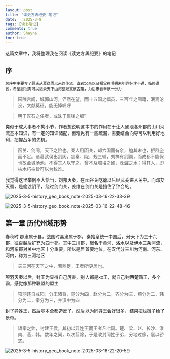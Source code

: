 ```yaml
---
layout: post
title: "读史方舆纪要-笔记"
date:   2025-3-8
tags: [读书笔记]
comments: true
author: Shayne
toc: true
---
```

这篇文章中，我将整理我在阅读《读史方舆纪要》的笔记

<!-- more -->

## 序

    总序中主要写了顾氏从夏商周以来的传承，直到父亲以及祖父在明朝末年的怀才不遇，临终遗言，希望顾祖禹可以记录天下山河整理文献古籍，为后来者奉献一份力

> 园陵宫阙，城郭山河，俨然在望，而十五国之幅员，三百年之图籍，泯焉沦没，文献莫征，能无悼叹呼

> 明于匠石之任者，或昧于雕镂之细”

类似于成大事者不拘小节，作者想说明这本书的作用在于让人通晓各州郡的山川河流基本知识，有一定的知识储配，但难免有一些疏漏，需要结合向导可以利用好地利，把握战争的先机。

> 函关、剑阁，天下之险也。秦人用函关，却六国而有余，迨其末也，拒群盗而不足。诸葛武侯出剑阁，震秦、陇，规三辅，刘禅有剑阁，而成都不能保也故金城汤池，不得其人以守之，曾不及培𪣻之邱，泛滥之水；得其人，即枯木朽株皆可以为敌难。

我觉得这里举例不大恰当，刘邦灭秦，在函谷关吃瘪以后经武关进入关中。而邓艾灭蜀，是偷渡阴平，绕过剑门关，姜维在剑门关是挡住了钟会的。

![2025-3-5-history_geo_book_note-2025-03-16-22-33-39](https://secret-land.oss-cn-hangzhou.aliyuncs.com/blog/2025-3-5-history_geo_book_note-2025-03-16-22-33-39.png)

![2025-3-5-history_geo_book_note-2025-03-16-22-48-46](https://secret-land.oss-cn-hangzhou.aliyuncs.com/blog/2025-3-5-history_geo_book_note-2025-03-16-22-48-46.png)

## 第一章 历代州域形势

春秋时 郡隶属于县，战国时县隶属于郡，秦始皇统一中国后，分天下为三十六郡，征百越后扩充为四十郡。其中三川郡，起名于黄河、洛水以及伊水三条河流，和河东郡对关中地区十分重要，所以是居首要地位。在汉代分三川为河南、河东、河内，称为三河地区

> 夫三河在天下之中，若鼎足，王者所更居也。

项羽灭秦以后，封王为显得自己厉害，别人都是xx王，就自己封西楚霸王，多个霸，感觉像那种联盟的盟主

> 项羽还自咸阳，分王诸将，楚分为四，赵分为二，齐分为三，燕分为二，韩分为二，秦分为三，并汉中为四

封了异姓王，然后基本全都造反了，然后以为同姓王会好很多，结果把烂摊子给了景帝。

> 矫秦之弊，封建王侯，其初以异姓王而王者凡七国。楚、梁、赵、长沙、淮南、燕，韩。数年之间，以次翦除，于是改封同姓子弟，分地过侈，寖以骄恣。

![2025-3-5-history_geo_book_note-2025-03-16-22-20-59](https://secret-land.oss-cn-hangzhou.aliyuncs.com/blog/2025-3-5-history_geo_book_note-2025-03-16-22-20-59.png)
